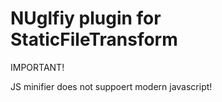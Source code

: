 ﻿
# NUglfiy plugin for StaticFileTransform

IMPORTANT!

JS minifier does not suppoert modern javascript!

